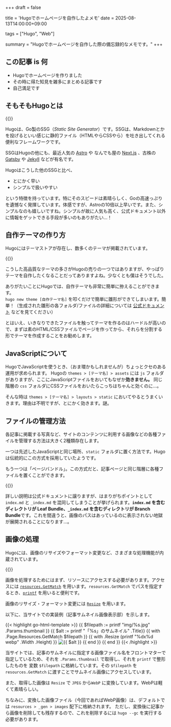 +++
draft = false

title = 'Hugoでホームページを自作したよメモ'
date = 2025-08-13T14:00:00+09:00

tags = ["Hugo", "Web"]

summary = "Hugoでホームページを自作した際の備忘録的なメモです。"
+++

## この記事 is 何

- Hugoでホームページを作りました
- その時に得た知見を雑多にまとめる記事です
- 自己満足です

## そもそもHugoとは

{{<bloglink title="The world's fastest framework for building websites | Hugo" description="Hugo is one of the most popular open-source static site generators. With its amazing speed and flexibility, Hugo makes building websites fun again." url="https://gohugo.io/" image="https://gohugo.io/featured.png">}}

Hugoは、Go製のSSG（_Static Site Generator_）です。SSGは、Markdownとかを投げるといい感じに静的ファイル（HTMLやらCSSやら）を吐き出してくれる便利なフレームワークです。

SSGはHugoの他にも、最近人気の [Astro](https://astro.build/) や なんでも屋の [Next.js](https://nextjs.org/) 、古株の [Gatsby](https://www.gatsbyjs.com/) や [Jekyll](https://jekyllrb.com/) などが有名です。

Hugoはこうした他のSSGと比べ、

- とにかく早い
- シンプルで扱いやすい

という特徴を持っています。特にそのスピードは素晴らしく、Goの高速っぷりを遺憾なく発揮しています。体感ですが、Astroの10倍以上早いです。また、シンプルなのも嬉しいですね。シンプルが故に人気も高く、公式ドキュメント以外に情報をゲットできる手段が多いのもありがたい…！

## 自作テーマの作り方

Hugoにはテーマストアが存在し、数多くのテーマが掲載されています。

{{<bloglink title="Hugo Themes" description="The world’s fastest framework for building websites" url="https://themes.gohugo.io/" image="https://themes.gohugo.io/opengraph/gohugoio-card-base-1_hu_9c01cb56a2662d2e.png">}}

こうした高品質なテーマの多さがHugoの売りの一つではありますが、やっぱりテーマを自作したくなることだってありますよね。少なくとも僕はそうでした。

ありがたいことにHugoでは、自作テーマも非常に簡単に拵えることができます。  
`hugo new theme [自作テーマ名]` を叩くだけで簡単に雛形ができてしまいます。簡単！（生成された雛形の各フォルダ/ファイルの詳細については [公式ドキュメント](https://gohugo.io/templates/) などを見てください）

とはいえ、いきなりできたファイルを触ってテーマを作るのはハードルが高いので、まずは素のHTML/CSSファイルでページを作ってから、それらを分割する形でテーマを作成することをお勧めします。

## JavaScriptについて

HugoでJavaScriptを使うとき、（おま環かもしれませんが）ちょっとクセのある運用が求められます。
Hugoの `themes > [テーマ名] > assets` には `js` フォルダがありますが、ここにJavaScriptファイルをおいてもなぜか**効きません。** 同じ階層の `css` フォルダにCSSファイルをおいたらこっちはちゃんと効くのに…。

そんな時は `themes > [テーマ名] > layouts > static` においてやるとうまくいきます。理由は不明ですが、とにかく効きます。謎。

## ファイルの管理方法

各記事に掲載する写真など、サイトのコンテンツに利用する画像などの各種ファイルを管理する方法は大きく2種類存在します。

一つは先述したJavaScriptと同じ場所、`static` フォルダに置く方法です。Hugoは伝統的にこの方式を採用していたようです。

もう一つは「ページバンドル」。この方式だと、記事ページと同じ階層に各種ファイルを置くことができます。

{{<bloglink title="Page bundles | Hugo" description="Use page bundles to logically associate one or more resources with content." url="https://gohugo.io/content-management/page-bundles/" image="https://gohugo.io/opengraph/gohugoio-card-base-1_hu_7939ed23df672dd1.png">}}

詳しい説明は公式ドキュメントに譲りますが、はまりがちポイントとして `index.md` と `_index.md` を混同してしまうことが挙げられます。**`index.md` を含むディレクトリが Leaf Bundle、`_index.md` を含むディレクトリが Branch Bundle**です。これを間違うと、画像のパスはあっているのに表示されない地獄が展開されることになります…。

## 画像の処理

Hugoには、画像のリサイズやフォーマット変更など、さまざまな処理機能が内蔵されています。

{{<bloglink title="Image processing | Hugo" description="Resize, crop, rotate, filter, and convert images." url="https://gohugo.io/content-management/image-processing/" image="https://gohugo.io/opengraph/gohugoio-card-base-1_hu_9e383b908fa9ddde.png">}}

画像を処理するためにはまず、リソースにアクセスする必要があります。アクセスには [`resources.GetMatch`](https://gohugo.io/functions/resources/getmatch/) を用います。`resources.GetMatch` でパスを指定するとき、[`printf`](https://pkg.go.dev/fmt#Printf) を用いると便利です。

画像のリサイズ・フォーマット変更には [`Resize`](https://gohugo.io/content-management/image-processing/#resize) を用います。

以下に、当サイトでの実装例（記事サムネイル画像表示部）を示します。

{{< highlight go-html-template >}}
{{ $filepath := printf "img/%s.jpg" .Params.thumbnail }}
{{ $alt := printf "「%s」のサムネイル" .Title}}
{{ with .Page.Resources.GetMatch $filepath }}
{{ with .Resize (printf "%dx%d webp" .Width .Height) }}
    <picture>
        <source srcset="{{.RelPermalink}}" type="image/webp">
        <img src="/{{ $filepath }}" alt="{{ $alt }}" loading="lazy">
    </picture>
{{ end }}
{{ end }}
{{< /highlight >}}

当サイトでは、記事のサムネイルに指定する画像ファイル名をフロントマターで指定しているため、それを `.Params.thumbnail` で取得し、それを `printf` で整形したものを 変数 `$filepath` に格納しています。その `$filepath` を `resources.GetMatch` に渡すことでサムネイル画像にアクセスしています。

また、取得した画像は `Resize` で `JPEG` から`WebP` に変換しています。WebPは軽くて素晴らしい。

ちなみに、変換した画像ファイル（今回であればWebP画像）は、デフォルトでは `resources > _gen > images` 配下に格納されます。
ただし、変換後に記事から画像を削除しても残存するので、これを削除するには `hugo --gc` を実行する必要があります。
